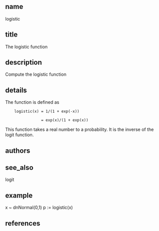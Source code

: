 ## name
logistic
## title
The logistic function
## description
Compute the logistic function        
## details
The function is defined as

        logistic(x) = 1/(1 + exp(-x))

                    = exp(x)/(1 + exp(x))

This function takes a real number to a probability.
It is the inverse of the logit function.        
## authors
## see_also
logit        
## example
x ~ dnNormal(0,1)
p := logistic(x)                
## references
